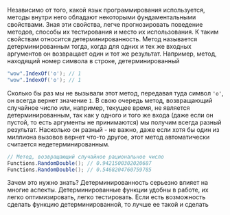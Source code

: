 
Независимо от того, какой язык программирования используется, методы внутри него обладают некоторыми фундаментальными свойствами. Зная эти свойства, легче прогнозировать поведение методов, способы их тестирования и место их использования. К таким свойствам относится детерминированность. Метод называется детерминированным тогда, когда для одних и тех же входных аргументов он возвращает один и тот же результат. Например, метод, находящий номер символа в строке, детерминированный

```cs
"wow".IndexOf('o'); // 1
"wow".IndexOf('o'); // 1
```

Сколько бы раз мы не вызывали этот метод, передавая туда символ `'o'`, он всегда вернет значение `1`. В свою очередь метод, возвращающий случайное число или, например, текущее время, не является детерминированным, так как у одного и того же входа (даже если он пустой, то есть аргументы не принимаются) мы получим всегда разный результат. Насколько он разный - не важно, даже если хотя бы один из миллиона вызовов вернет что-то другое, этот метод автоматически считается недетерминированным.

```cs
// Метод, возвращающий случайное рациональное число
Functions.RandomDouble(); // 0.9421500302020687
Functions.RandomDouble(); // 0.5468204760759785
```

Зачем это нужно знать? Детерминированность серьезно влияет на многие аспекты. Детерминированные функции удобны в работе, их легко оптимизировать, легко тестировать. Если есть возможность сделать функцию детерминированной, то лучше ее такой и сделать
